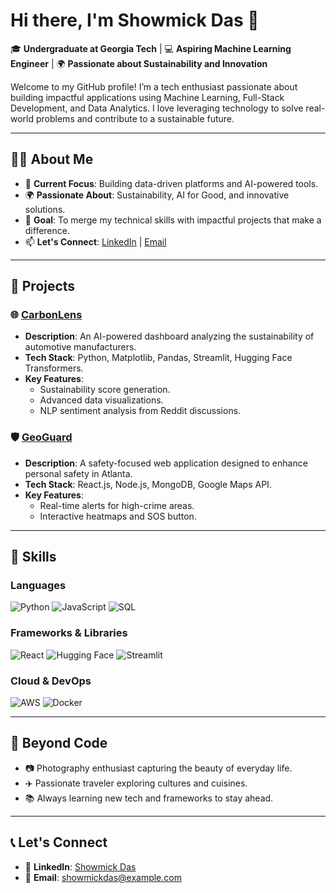 # Hi there, I'm Showmick Das 👋

🎓 **Undergraduate at Georgia Tech** | 💻 **Aspiring Machine Learning Engineer** | 🌍 **Passionate about Sustainability and Innovation**

Welcome to my GitHub profile! I’m a tech enthusiast passionate about building impactful applications using Machine Learning, Full-Stack Development, and Data Analytics. I love leveraging technology to solve real-world problems and contribute to a sustainable future.

---

## 🧑‍💻 About Me
- 🌟 **Current Focus**: Building data-driven platforms and AI-powered tools.
- 🌍 **Passionate About**: Sustainability, AI for Good, and innovative solutions.
- 🎯 **Goal**: To merge my technical skills with impactful projects that make a difference.
- 📫 **Let's Connect**: [LinkedIn](https://linkedin.com/in/ShowmickDas) | [Email](mailto:showmickdas@example.com)

---

## 🚀 Projects
### 🌐 [CarbonLens](https://github.com/ShowmickDas/CarbonLens)
- **Description**: An AI-powered dashboard analyzing the sustainability of automotive manufacturers.
- **Tech Stack**: Python, Matplotlib, Pandas, Streamlit, Hugging Face Transformers.
- **Key Features**:
  - Sustainability score generation.
  - Advanced data visualizations.
  - NLP sentiment analysis from Reddit discussions.

### 🛡️ [GeoGuard](https://github.com/ShowmickDas/GeoGuard)
- **Description**: A safety-focused web application designed to enhance personal safety in Atlanta.
- **Tech Stack**: React.js, Node.js, MongoDB, Google Maps API.
- **Key Features**:
  - Real-time alerts for high-crime areas.
  - Interactive heatmaps and SOS button.

---

## 🔧 Skills
### **Languages**
![Python](https://img.shields.io/badge/-Python-blue?logo=python&logoColor=white&style=flat-square)
![JavaScript](https://img.shields.io/badge/-JavaScript-yellow?logo=javascript&logoColor=white&style=flat-square)
![SQL](https://img.shields.io/badge/-SQL-lightblue?logo=postgresql&logoColor=white&style=flat-square)

### **Frameworks & Libraries**
![React](https://img.shields.io/badge/-React.js-blue?logo=react&logoColor=white&style=flat-square)
![Hugging Face](https://img.shields.io/badge/-Hugging%20Face-orange?logo=huggingface&logoColor=white&style=flat-square)
![Streamlit](https://img.shields.io/badge/-Streamlit-red?logo=streamlit&logoColor=white&style=flat-square)

### **Cloud & DevOps**
![AWS](https://img.shields.io/badge/-AWS-orange?logo=amazonaws&logoColor=white&style=flat-square)
![Docker](https://img.shields.io/badge/-Docker-blue?logo=docker&logoColor=white&style=flat-square)

---

## 🌱 Beyond Code
- 📷 Photography enthusiast capturing the beauty of everyday life.
- ✈️ Passionate traveler exploring cultures and cuisines.
- 📚 Always learning new tech and frameworks to stay ahead.

---

## 📞 Let's Connect
- 💼 **LinkedIn**: [Showmick Das](https://linkedin.com/in/ShowmickDas)
- 📧 **Email**: [showmickdas@example.com](mailto:showmickdas@example.com)
